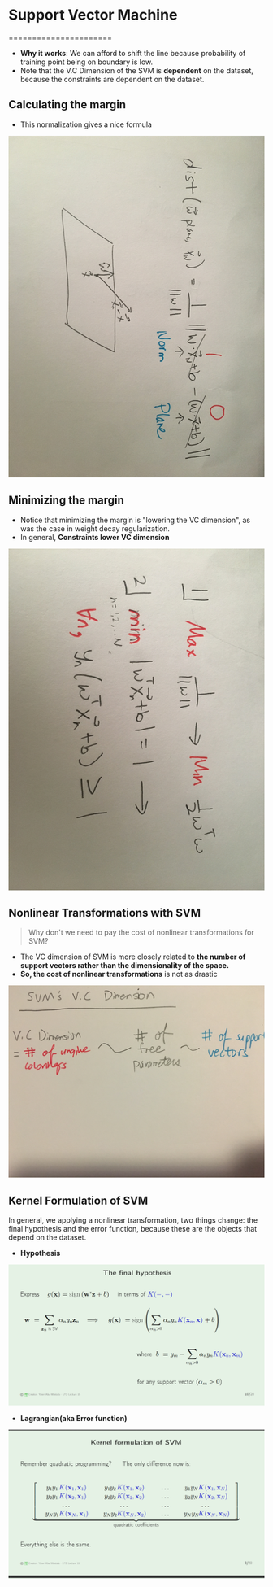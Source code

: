 # Support Vector Machine
======================

* **Why it works**: We can afford to shift the line because probability of training point being on boundary is low. 
* Note that the V.C Dimension of the SVM is **dependent** on the dataset, because the constraints are dependent on the dataset.

## Calculating the margin
* This normalization gives a nice formula 

![calc margin](calc-margin.jpeg)

## Minimizing the margin
* Notice that minimizing the margin is "lowering the VC dimension", as was the case in weight decay regularization.
* In general, **Constraints lower VC dimension**

![min margin](min-margin.jpeg)

## Nonlinear Transformations with SVM
> Why don't we need to pay the cost of nonlinear transformations for SVM?

* The VC dimension of SVM is more closely related to **the number of support vectors rather than the dimensionality of the space.**
* **So, the cost of nonlinear transformations** is not as drastic

![SVM dimension](SVM-dimension.jpeg)

## Kernel Formulation of SVM
In general, we applying a nonlinear transformation, two things change: the final hypothesis and the error function, because these are the objects that depend on the dataset.
* **Hypothesis**

![SVM hypothesis](kernel-SVM-hypothesis.PNG)

* **Lagrangian(aka Error function)**

![SVM lagrangian](kernel-SVM-Lagrangian.PNG)
